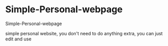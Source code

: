 # Simple-Personal-webpage
Simple-Personal-webpage

simple personal website, you don't need to do anything extra, you can just edit and use
